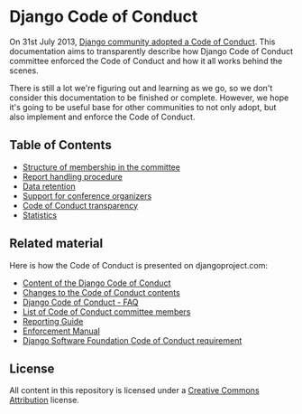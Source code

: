 # Django Code of Conduct

On 31st July 2013, [Django community adopted a Code of Conduct](https://www.djangoproject.com/weblog/2013/jul/31/django-adopts-code-of-conduct/). This documentation aims to transparently describe  how Django Code of Conduct committee enforced the Code of Conduct and how it all works behind the scenes. 

There is still a lot we're figuring out and learning as we go, so we don't consider this documentation to be finished or complete. However, we hope it's going to be useful base for other communities to not only adopt, but also implement and enforce the Code of Conduct. 

## Table of Contents

- [Structure of membership in the committee](membership.md)
- [Report handling procedure](reports.md)
- [Data retention](data-retention.md)
- [Support for conference organizers](conferences.md)
- [Code of Conduct transparency](transparency.md)
- [Statistics](statistics.md)

## Related material

Here is how the Code of Conduct is presented on djangoproject.com:

- [Content of the Django Code of Conduct](https://www.djangoproject.com/conduct/)
- [Changes to the Code of Conduct contents](https://www.djangoproject.com/conduct/changes/)
- [Django Code of Conduct - FAQ](https://www.djangoproject.com/conduct/faq/)
- [List of Code of Conduct committee members](https://www.djangoproject.com/foundation/committees/#conduct)
- [Reporting Guide](https://www.djangoproject.com/conduct/reporting/)
- [Enforcement Manual](https://www.djangoproject.com/conduct/enforcement-manual/)
- [Django Software Foundation Code of Conduct requirement](https://www.djangoproject.com/foundation/code-of-conduct/)

## License

All content in this repository is licensed under a [Creative Commons Attribution](http://creativecommons.org/licenses/by/3.0/) license.



